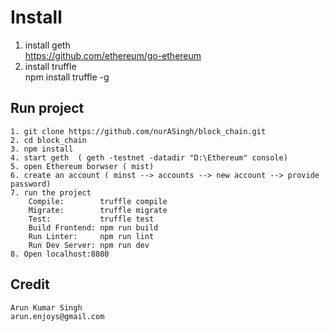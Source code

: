 # Install
1. install geth <br>
    https://github.com/ethereum/go-ethereum
2. install truffle <br>
    npm install truffle -g

## Run project
    1. git clone https://github.com/nurASingh/block_chain.git
    2. cd block_chain
    3. npm install
    4. start geth  ( geth -testnet -datadir "D:\Ethereum" console)
    5. open Ethereum borwser ( mist)
    6. create an account ( minst --> accounts --> new account --> provide password)
    7. run the project
        Compile:        truffle compile
        Migrate:        truffle migrate
        Test:           truffle test
        Build Frontend: npm run build
        Run Linter:     npm run lint
        Run Dev Server: npm run dev
    8. Open localhost:8080 

## Credit
    Arun Kumar Singh
    arun.enjoys@gmail.com    


